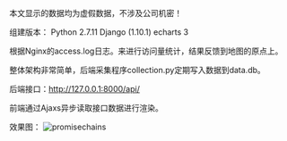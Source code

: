 本文显示的数据均为虚假数据，不涉及公司机密！

组建版本：
Python 2.7.11
Django (1.10.1)
echarts 3

根据Nginx的access.log日志。来进行访问量统计，结果反馈到地图的原点上。

整体架构非常简单，后端采集程序collection.py定期写入数据到data.db。

后端接口：http://127.0.0.1:8000/api/<YYYYmmdd>

前端通过Ajaxs异步读取接口数据进行渲染。

效果图：
![promisechains](https://raw.githubusercontent.com/Leon2018/dotmap/master/%E6%95%88%E6%9E%9C%E5%9B%BE.png)

